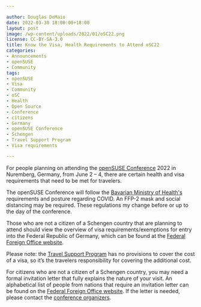 ```yaml
---

author: Douglas DeMaio
date: 2022-03-30 18:00:00+18:00
layout: post
image: /wp-content/uploads/2022/01/oSC22.png
license: CC-BY-SA-3.0
title: Know the Visa, Health Requirements to Attend oSC22
categories:
- Announcements
- openSUSE
- Community
tags:
- openSUSE
- Visa
- Community
- oSC
- Health
- Open Source
- Conference
- citizens
- Germany
- openSUSE Conference
- Schengen
- Travel Support Program
- Visa requirements

---
```


For people planning on attending the [openSUSE Conference](https://events.opensuse.org) 2022 in Nuremberg, Germany, from June 2 – 4, there are certain health and visa requirements that need to be met for travelers.

The openSUSE Conference will follow the [Bavarian Ministry of Health's](https://www.muenchen.de/int/en/events/corona-virus-current-rules-regulations.html) requirements and posture regarding COVID. An FFP-2 mask and social distancing may be required. These regulations my change before or up to the day of the conference.

Those who are not a citizen of a Schengen country that are planning to attend should view the overview of visa requirements/exemptions for entry into the Federal Republic of Germany, which can be found at the [Federal Foreign Office website](https://www.auswaertiges-amt.de/en/visa-service/-/231148).

Please note: the [Travel Support Program](https://en.opensuse.org/openSUSE:Travel_Support_Program) has no provisions to cover the cost of a visa, so it’s the travelers responsibility for covering the additional cost.

For citizens who are not a citizen of a Schengen country, you may need a formal invitation letter that fully explains the nature of your visit. An alphabetical list of people from nations that require an invitation letter can be found on the [Federal Foreign Office website](https://www.auswaertiges-amt.de/en/visa-service/-/231148). If the letter is needed, please contact the [conference organizers](https://en.opensuse.org/images/8/85/OSC22prospectus.pdf). 

<meta name="openSUSE, community, project, conference, Open Source, health, visa" content="HTML,CSS,XML,JavaScript">
